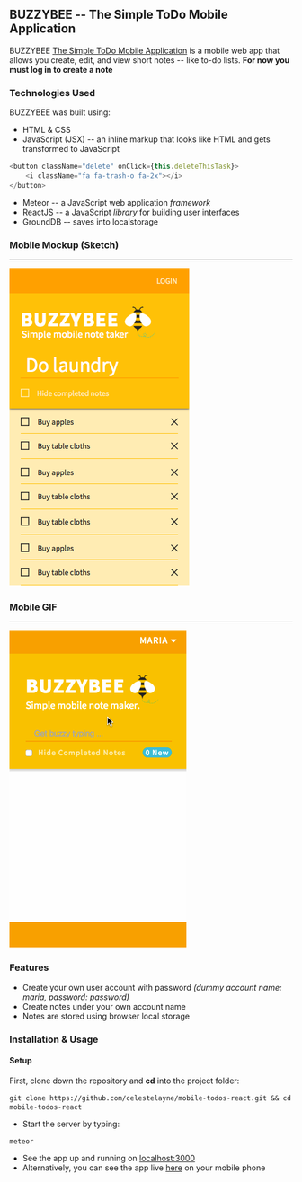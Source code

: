 ## BUZZYBEE -- The Simple ToDo Mobile Application

BUZZYBEE [The Simple ToDo Mobile Application](http://mobile-todos-react.meteor.com) is a mobile web app that allows you create, edit, and view short notes -- like to-do lists. **For now you must log in to create a note**

### Technologies Used

BUZZYBEE was built using:
+ HTML & CSS
+ JavaScript (JSX) -- an inline markup that looks like HTML and gets transformed to JavaScript
```javascript
<button className="delete" onClick={this.deleteThisTask}>
	<i className="fa fa-trash-o fa-2x"></i>
</button>
```
+ Meteor -- a JavaScript web application *framework*
+ ReactJS -- a JavaScript *library* for building user interfaces
+ GroundDB -- saves into localstorage

### Mobile Mockup (Sketch)
**************************
![](https://github.com/celestelayne/mobile-todos-react/blob/master/mobile-todos-mockup.png "Simple ToDo Mobile App")

### Mobile GIF
**************
![](https://github.com/celestelayne/mobile-todos-react/blob/master/mobile-todos-react.gif "Simple ToDo Mobile App")

### Features

+ Create your own user account with password *(dummy account name: maria, password: password)*
+ Create notes under your own account name
+ Notes are stored using browser local storage

### Installation & Usage
#### Setup
First, clone down the repository and **cd** into the project folder:
```
git clone https://github.com/celestelayne/mobile-todos-react.git && cd mobile-todos-react
```
+ Start the server by typing:
```
meteor
```
+ See the app up and running on [localhost:3000](http://localhost:3000/)
+ Alternatively, you can see the app live  [here](http://mobile-todos-react.meteor.com) on your mobile phone